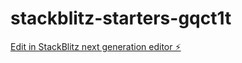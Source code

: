 # stackblitz-starters-gqct1t

[Edit in StackBlitz next generation editor ⚡️](https://stackblitz.com/~/github.com/GhassanWC/stackblitz-starters-gqct1t)